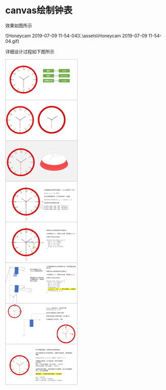 # canvas绘制钟表

效果如图所示

![Honeycam 2019-07-09 11-54-04](.\assets\Honeycam 2019-07-09 11-54-04.gif)

详细设计过程如下图所示

![1562655110920](.\assets\1562655110920.png)


